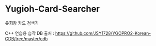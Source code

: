 # Yugioh-Card-Searcher
유희왕 카드 검색기

C++ 연습용 습작
DB 출처 : https://github.com/JSY1728/YGOPRO2-Korean-CDB/tree/master/cdb

